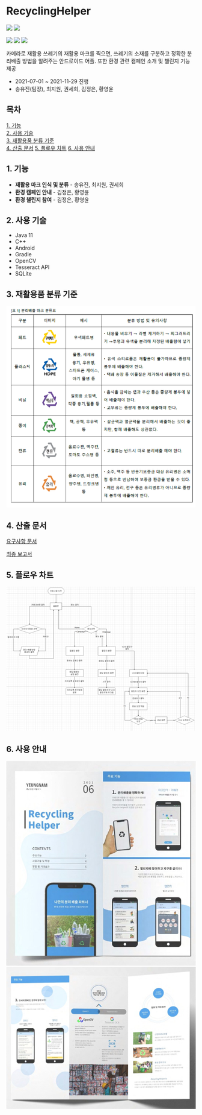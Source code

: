 # RecyclingHelper 
<img src="https://img.shields.io/badge/Java-007396?style=flat&logo=Java&logoColor=white"/> <img src="https://img.shields.io/badge/C++-00599C?style=flat&logo=C++&logoColor=white"/>

<img src="https://img.shields.io/badge/Android-3DDC84?style=flat&logo=Android&logoColor=white"/> <img src="https://img.shields.io/badge/OpenCV-5C3EE8?style=flat&logo=OpenCV&logoColor=white"/> <img src="https://img.shields.io/badge/API-tesseract-000000?style=plat&logo=appveyor&logoColor=white"/>   
  

카메라로 재활용 쓰레기의 재활용 마크를 찍으면, 쓰레기의 소재를 구분하고 정확한 분리배출 방법을 알려주는 안드로이드 어플. 또한 환경 관련 캠페인 소개 및 챌린지 기능 제공

- 2021-07-01 ~ 2021-11-29 진행
- 송유진(팀장), 최지원, 권세희, 김정은, 황영윤  
  
  

## 목차
  [1. 기능](#1-기능)  
  [2. 사용 기술](#2-사용-기술)  
  [3. 재활용품 분류 기준](#3-재활용품-분류-기준)  
  [4. 산출 문서](#4-산출-문서)
  [5. 플로우 차트](#5-플로우-차트)
  [6. 사용 안내](#6-사용-안내)


## 1. 기능

- **재활용 마크 인식 및 분류** - 송유진, 최지원, 권세희
- **환경 캠페인 안내** - 김정은, 황영윤
- **환경 챌린지 참여** - 김정은, 황영윤

## 2. 사용 기술

- Java 11
- C++
- Android
- Gradle
- OpenCV
- Tesseract API
- SQLite


## 3. 재활용품 분류 기준

![table1.png](table1.png)

## 4. 산출 문서

[요구사항 문서](https://docs.google.com/document/d/1G3Z9FQkNhMRGHjozTetWniI2VK_3IKHNZxWFTil1u90/edit?usp=sharing)

[최종 보고서](https://docs.google.com/document/d/1CePAl9TbC8ctGSAOvcUSv4GbObWp1bQcSOTJHJ5mCSo/edit?usp=sharing)


## 5. 플로우 차트

![flowchart.png](flowchart.png)

## 6. 사용 안내

![pamplat1.png](pamplat1.jpg)
![pamplat2.png](pamplat2.jpg)